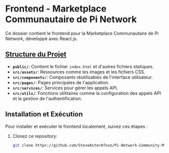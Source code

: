 # Frontend - Marketplace Communautaire de Pi Network

Ce dossier contient le frontend pour la Marketplace Communautaire de Pi Network, développé avec React.js.

## [Structure du Projet](Frontend_Structure)

- **`public/`**: Contient le fichier `index.html` et d'autres fichiers statiques.
- **`src/assets/`**: Ressources comme les images et les fichiers CSS.
- **`src/components/`**: Composants réutilisables de l'interface utilisateur.
- **`src/pages/`**: Pages principales de l'application.
- **`src/services/`**: Services pour gérer les appels API.
- **`src/utils/`**: Fonctions utilitaires comme la configuration des appels API et la gestion de l'authentification.

## Installation et Exécution

Pour installer et exécuter le frontend localement, suivez ces étapes :

1. Clonez ce repository:

   ```bash
   git clone https://github.com/SteveAsterAfovo/Pi-Network-Community-Marketplace.git
   
